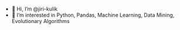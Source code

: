 - 👋 Hi, I’m @jiri-kulik
- 👀 I’m interested in Python, Pandas, Machine Learning, Data Mining, Evolutionary Algorithms
<!---
- 🌱 I’m currently learning ...
- 💞️ I’m looking to collaborate on ...
- 📫 How to reach me ...
--->
<!---
jiri-kulik/jiri-kulik is a ✨ special ✨ repository because its `README.md` (this file) appears on your GitHub profile.
You can click the Preview link to take a look at your changes.
--->
